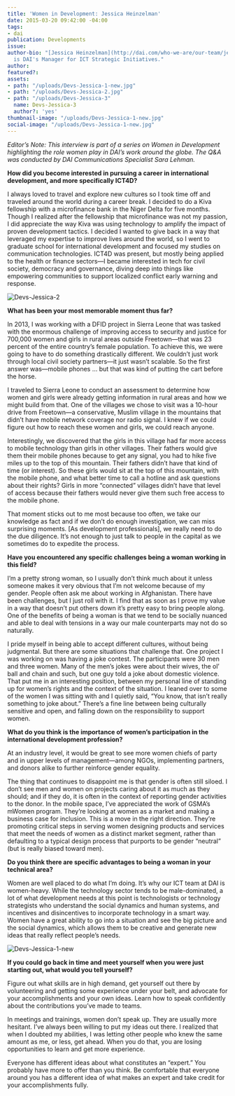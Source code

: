 ```yaml
---
title: 'Women in Development: Jessica Heinzelman'
date: 2015-03-20 09:42:00 -04:00
tags:
- dai
publication: Developments
issue: 
author-bio: "[Jessica Heinzelman](http://dai.com/who-we-are/our-team/jessica-heinzelman)
  is DAI's Manager for ICT Strategic Initiatives."
author: 
featured?: 
assets:
- path: "/uploads/Devs-Jessica-1-new.jpg"
- path: "/uploads/Devs-Jessica-2.jpg"
- path: "/uploads/Devs-Jessica-3"
  name: Devs-Jessica-3
  author?: 'yes'
thumbnail-image: "/uploads/Devs-Jessica-1-new.jpg"
social-image: "/uploads/Devs-Jessica-1-new.jpg"
---
```


*Editor’s Note: This interview is part of a series on Women in Development highlighting the role women play in DAI’s work around the globe. The Q&A was conducted by DAI Communications Specialist Sara Lehman.*



**How did you become interested in pursuing a career in international development, and more specifically ICT4D?** 

I always loved to travel and explore new cultures so I took time off and traveled around the world during a career break. I decided to do a Kiva fellowship with a microfinance bank in the Niger Delta for five months. Though I realized after the fellowship that microfinance was not my passion, I did appreciate the way Kiva was using technology to amplify the impact of proven development tactics. I decided I wanted to give back in a way that leveraged my expertise to improve lives around the world, so I went to graduate school for international development and focused my studies on communication technologies. ICT4D was present, but mostly being applied to the health or finance sectors—I became interested in tech for civil society, democracy and governance, diving deep into  things like empowering communities to support localized conflict early warning and response.

![Devs-Jessica-2](/uploads/Devs-Jessica-2.jpg "Jessica Heinzelman, second from right, in India in 2013 to review a mobile app that addresses the security of seed quality.")

**What has been your most memorable moment thus far?** 

In 2013, I was working with a DFID project in Sierra Leone that was tasked with the enormous challenge of improving access to security and justice for 700,000 women and girls in rural areas outside Freetown—that was 23 percent of the entire country’s female population. To achieve this, we were going to have to do something drastically different. We couldn’t just work through local civil society partners—it just wasn’t scalable. So the first answer was—mobile phones … but that was kind of putting the cart before the horse.

I traveled to Sierra Leone to conduct an assessment to determine how women and girls were already getting information in rural areas and how we might build from that. One of the villages we chose to visit was a 10-hour drive from Freetown—a conservative, Muslim village in the mountains that didn’t have mobile network coverage nor radio signal. I knew if we could figure out how to reach these women and girls, we could reach anyone. 

Interestingly, we discovered that the girls in this village had far more access to mobile technology than girls in other villages. Their fathers would give them their mobile phones because to get any signal, you had to hike five miles up to the top of this mountain. Their fathers didn’t have that kind of time (or interest). So these girls would sit at the top of this mountain, with the mobile phone, and what better time to call a hotline and ask questions about their rights? Girls in more “connected” villages didn’t have that level of access because their fathers would never give them such free access to the mobile phone. 

That moment sticks out to me most because too often, we take our knowledge as fact and if we don’t do enough investigation, we can miss surprising moments. [As development professionals], we really need to do the due diligence. It’s not enough to just talk to people in the capital as we sometimes do to expedite the process.

**Have you encountered any specific challenges being a woman working in this field?**

I’m a pretty strong woman, so I usually don’t think much about it unless someone makes it very obvious that I’m not welcome because of my gender. People often ask me about working in Afghanistan. There have been challenges, but I just roll with it. I find that as soon as I prove my value in a way that doesn’t put others down it’s pretty easy to bring people along. One of the benefits of being a woman is that we tend to be socially nuanced and able to deal with tensions in a way our male counterparts may not do so naturally.

I pride myself in being able to accept different cultures, without being judgmental. But there are some situations that challenge that. One project I was working on was having a joke contest. The participants were 30 men and three women. Many of the men’s jokes were about their wives, the ol’ ball and chain and such, but one guy told a joke about domestic violence. That put me in an interesting position, between my personal line of standing up for women’s rights and the context of the situation. I leaned over to some of the women I was sitting with and I quietly said, “You know, that isn’t really something to joke about.” There’s a fine line between being culturally sensitive and open, and falling down on the responsibility to support women. 

**What do you think is the importance of women’s participation in the international development profession?** 

At an industry level, it would be great to see more women chiefs of party and in upper levels of management—among NGOs, implementing partners, and donors alike to further reinforce gender equality.

The thing that continues to disappoint me is that gender is often still siloed. I don’t see men and women on projects caring about it as much as they should; and if they do, it is often in the context of reporting gender activities to the donor. In the mobile space, I’ve appreciated the work of GSMA’s mWomen program. They’re looking at women as a market and making a business case for inclusion. This is a move in the right direction. They’re promoting critical steps in serving women designing products and services that meet the needs of women as a distinct market segment, rather than defaulting to a typical design process that purports to be gender “neutral” (but is really biased toward men). 

**Do you think there are specific advantages to being a woman in your technical area?**

Women are well placed to do what I’m doing. It’s why our ICT team at DAI is women-heavy. While the technology sector tends to be male-dominated, a lot of what development needs at this point is technologists or technology strategists who understand the social dynamics and human systems, and incentives and disincentives to incorporate technology in a smart way. Women have a great ability to go into a situation and see the big picture and the social dynamics, which allows them to be creative and generate new ideas that really reflect people’s needs.

![Devs-Jessica-1-new](/uploads/Devs-Jessica-1-new.jpg "DAI's Jessica Heinzelman with then-U.S. Agency for International Development (USAID) Administrator Rajiv Shah, left, and  Sunnat Djalalov of the Uzbekistan AgLinks Plus project at USAID's Frontiers in Development Forum in September 2014.") 

**If you could go back in time and meet yourself when you were just starting out, what would you tell yourself?**

Figure out what skills are in high demand, get yourself out there by volunteering and getting some experience under your belt, and advocate for your accomplishments and your own ideas. Learn how to speak confidently about the contributions you’ve made to teams. 

In meetings and trainings, women don’t speak up. They are usually more hesitant. I’ve always been willing to put my ideas out there. I realized that when I doubted my abilities, I was letting other people who knew the same amount as me, or less, get ahead. When you do that, you are losing opportunities to learn and get more experience. 

Everyone has different ideas about what constitutes an “expert.” You probably have more to offer than you think. Be comfortable that everyone around you has a different idea of what makes an expert and take credit for your accomplishments fully.
